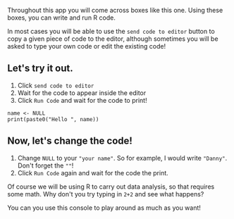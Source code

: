Throughout this app you will come across boxes like this one. Using these boxes, you can write and run R code.

In most cases you will be able to use the `send code to editor` button to copy a given piece of code to the editor, although sometimes you will be asked to type your own code or edit the existing code!

## Let's try it out.

1. Click `send code to editor`
2. Wait for the code to appear inside the editor
3. Click `Run Code` and wait for the code to print!

```
name <- NULL
print(paste0("Hello ", name))
```

## Now, let's change the code!

1. Change `NULL` to your `"your name"`. So for example, I would write `"Danny"`. Don't forget the `""`!
2. Click `Run Code` again and wait for the code the print.

Of course we will be using R to carry out data analysis, so that requires some math. Why don't you try typing in `2+2` and see what happens?

You can you use this console to play around as much as you want!
